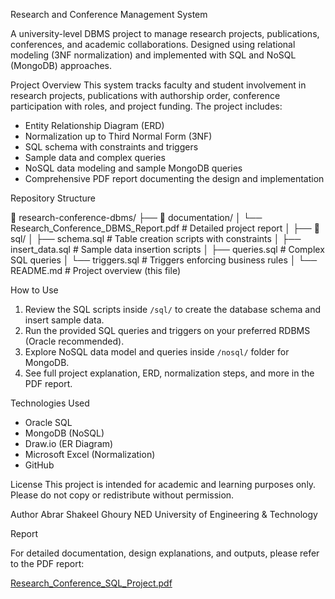 Research and Conference Management System

A university-level DBMS project to manage research projects, publications, conferences, and academic collaborations. Designed using relational modeling (3NF normalization) and implemented with SQL and NoSQL (MongoDB) approaches.

Project Overview
This system tracks faculty and student involvement in research projects, publications with authorship order, conference participation with roles, and project funding. The project includes:
- Entity Relationship Diagram (ERD)
- Normalization up to Third Normal Form (3NF)
- SQL schema with constraints and triggers
- Sample data and complex queries
- NoSQL data modeling and sample MongoDB queries
- Comprehensive PDF report documenting the design and implementation

Repository Structure

   📂 research-conference-dbms/
├── 📂 documentation/
│ └── Research_Conference_DBMS_Report.pdf # Detailed project report
│
├── 📂 sql/
│ ├── schema.sql # Table creation scripts with constraints
│ ├── insert_data.sql # Sample data insertion scripts
│ ├── queries.sql # Complex SQL queries
│ └── triggers.sql # Triggers enforcing business rules
│
└── README.md # Project overview (this file)

How to Use
1. Review the SQL scripts inside `/sql/` to create the database schema and insert sample data.
2. Run the provided SQL queries and triggers on your preferred RDBMS (Oracle recommended).
3. Explore NoSQL data model and queries inside `/nosql/` folder for MongoDB.
4. See full project explanation, ERD, normalization steps, and more in the PDF report.

Technologies Used
- Oracle SQL 
- MongoDB (NoSQL)
- Draw.io (ER Diagram)
- Microsoft Excel (Normalization)
- GitHub

License
This project is intended for academic and learning purposes only. Please do not copy or redistribute without permission.

Author
Abrar Shakeel Ghoury
NED University of Engineering & Technology

Report

For detailed documentation, design explanations, and outputs, please refer to the PDF report:

[Research_Conference_SQL_Project.pdf](./Documentation/Research_Conference_SQL_Project
)


